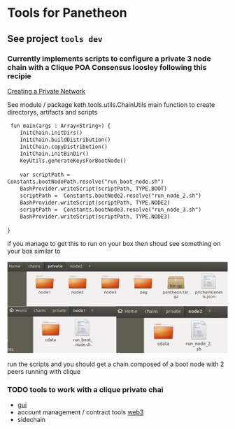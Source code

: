 # Tools for Panetheon

## See project `tools dev`

### Currently implements scripts to configure a private 3 node chain  with a Clique POA Consensus loosley following this recipie 
[Creating a Private Network](https://docs.pantheon.pegasys.tech/en/latest/Tutorials/Create-Private-Network/)

 See module / package keth.tools.utils.ChainUtils main function to create directorys, artifacts and scripts 

```
 fun main(args : Array<String>) {
    InitChain.initDirs()
    InitChain.buildDistribution()
    InitChain.copyDistribution()
    InitChain.initBinDir()
    KeyUtils.generateKeysForBootNode()

    var scriptPath =  Constants.bootNodePath.resolve("run_boot_node.sh")
    BashProvider.writeScript(scriptPath, TYPE.BOOT)
    scriptPath =  Constants.bootNode2.resolve("run_node_2.sh")
    BashProvider.writeScript(scriptPath, TYPE.NODE2)
    scriptPath =  Constants.bootNode3.resolve("run_node_3.sh")
    BashProvider.writeScript(scriptPath, TYPE.NODE3)

}
```

if you manage to get this to run on your box then shoud see something on your box similar to

![demo](https://github.com/nsavageJVM/pantheon/blob/tools_dev/tools-dev/prichain.png "dirs, scripts, artifacts")

run the scripts and you should get a chain composed of a boot node with 2 peers running with clique

### TODO tools to work with a clique private chai
* [gui](https://github.com/msink/kotlin-libui)   
* account management /  contract tools  [web3](https://github.com/web3j/web3j)  
* sidechain
      